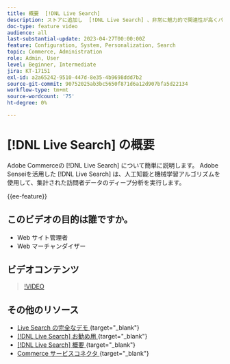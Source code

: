 ```yaml
---
title: 概要  [!DNL Live Search]
description: ストアに追加し  [!DNL Live Search] 、非常に魅力的で関連性が高くパーソナライズされたショッピングエクスペリエンスを作成する方法を説明します。
doc-type: feature video
audience: all
last-substantial-update: 2023-04-27T00:00:00Z
feature: Configuration, System, Personalization, Search
topic: Commerce, Administration
role: Admin, User
level: Beginner, Intermediate
jira: KT-17151
exl-id: a2a65242-9510-447d-8e35-4b9698ddd7b2
source-git-commit: 90752025ab3bc5650f871d6a12d907bfa5d22134
workflow-type: tm+mt
source-wordcount: '75'
ht-degree: 0%

---
```


# [!DNL Live Search] の概要

Adobe Commerceの [!DNL Live Search] について簡単に説明します。 Adobe Senseiを活用した [!DNL Live Search] は、人工知能と機械学習アルゴリズムを使用して、集計された訪問者データのディープ分析を実行します。

{{ee-feature}}

## このビデオの目的は誰ですか。

- Web サイト管理者
- Web マーチャンダイザー

## ビデオコンテンツ

>[!VIDEO](https://video.tv.adobe.com/v/3418797?learn=on)


## その他のリソース

- [Live Search の完全なデモ ](https://experienceleague.adobe.com/docs/commerce-learn/tutorials/getting-started/capabilities/live-search-full-demonstration.html){target="_blank"}
- [[!DNL Live Search]  お勧め用 ](https://experienceleague.adobe.com/docs/commerce-learn/tutorials/marketing/live-search-recommendations.html){target="_blank"}
- [[!DNL Live Search]  概要 ](https://experienceleague.adobe.com/docs/commerce-merchant-services/live-search/overview.html){target="_blank"}
- [Commerce サービスコネクタ ](https://experienceleague.adobe.com/docs/commerce-merchant-services/user-guides/integration-services/saas.html){target="_blank"}

